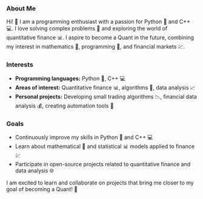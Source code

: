### About Me

Hi! 👋 I am a programming enthusiast with a passion for Python 🐍 and C++ 💻. I love solving complex problems 🧩 and exploring the world of quantitative finance 📊. I aspire to become a Quant in the future, combining my interest in mathematics 📐, programming 💾, and financial markets 💹.

### Interests

- **Programming languages:** Python 🐍, C++ 💻
- **Areas of interest:** Quantitative finance 📊, algorithms 🧩, data analysis 📈
- **Personal projects:** Developing small trading algorithms 📉, financial data analysis 💰, creating automation tools 🤖

### Goals

- Continuously improve my skills in Python 🐍 and C++ 💻
- Learn about mathematical 📐 and statistical 📊 models applied to finance 💹
- Participate in open-source projects related to quantitative finance and data analysis 🌐

I am excited to learn and collaborate on projects that bring me closer to my goal of becoming a Quant! 🚀
